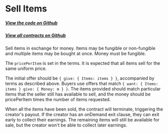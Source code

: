 # Sell Items

<Zoe-Version/>

##### [View the code on Github](https://github.com/Agoric/agoric-sdk/blob/master/packages/zoe/src/contracts/sellItems.js)
##### [View all contracts on Github](https://github.com/Agoric/agoric-sdk/tree/master/packages/zoe/src/contracts)

Sell items in exchange for money. Items may be fungible or
non-fungible and multiple items may be bought at once. Money must be
fungible.

The `pricePerItem` is set in the terms. It is expected that all
items sell for the same uniform price.

The initial offer should be `{ give: { Items: items } }`, accompanied by
terms as described above. Buyers use offers that match `{ want: {
Items: items } give: { Money: m } }`. The items provided should match
particular items that the seller still has available to sell, and the
money should be pricePerItem times the number of items requested.

When all the items have been sold, the contract will terminate,
triggering the creator's payout. If the creator has an onDemand exit
clause, they can exit early to collect their earnings. The remaining
items will still be available for sale, but the creator won't be able
to collect later earnings.
